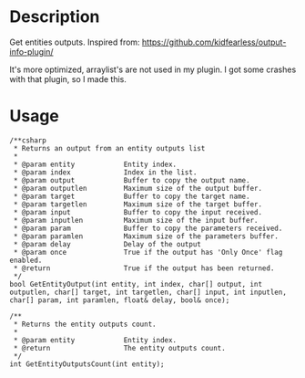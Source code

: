 # Description
Get entities outputs.
Inspired from: https://github.com/kidfearless/output-info-plugin/

It's more optimized, arraylist's are not used in my plugin. I got some crashes with that plugin, so I made this.

# Usage
```
/**csharp
 * Returns an output from an entity outputs list
 *
 * @param entity            Entity index.
 * @param index             Index in the list.
 * @param output            Buffer to copy the output name.
 * @param outputlen         Maximum size of the output buffer.
 * @param target            Buffer to copy the target name.
 * @param targetlen         Maximum size of the target buffer.
 * @param input             Buffer to copy the input received.
 * @param inputlen          Maximum size of the input buffer.
 * @param param             Buffer to copy the parameters received.
 * @param paramlen          Maximum size of the parameters buffer.
 * @param delay             Delay of the output
 * @param once              True if the output has 'Only Once' flag enabled.
 * @return                  True if the output has been returned.
 */
bool GetEntityOutput(int entity, int index, char[] output, int outputlen, char[] target, int targetlen, char[] input, int inputlen, char[] param, int paramlen, float& delay, bool& once);

/**
 * Returns the entity outputs count.
 *
 * @param entity            Entity index.
 * @return                  The entity outputs count.
 */
int GetEntityOutputsCount(int entity);
```
